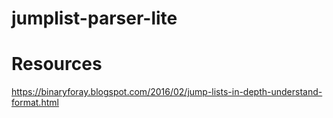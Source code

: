 # jumplist-parser-lite



# Resources

https://binaryforay.blogspot.com/2016/02/jump-lists-in-depth-understand-format.html

